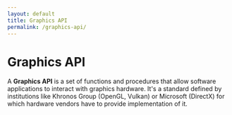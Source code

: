 ```yaml
---
layout: default
title: Graphics API
permalink: /graphics-api/
---
```


# Graphics API

A **Graphics API** is a set of functions and procedures that allow software applications to interact with graphics hardware. It's a standard defined by institutions like Khronos Group (OpenGL, Vulkan) or Microsoft (DirectX) for which hardware vendors have to provide implementation of it.